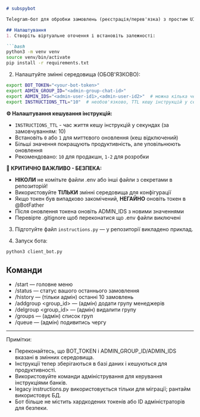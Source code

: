 ```markdown
# subspybot

Telegram-бот для обробки замовлень (реєстрація/перев'язка) з простим UI для користувачів та інструментами адміністрування.

## Налаштування
1. Створіть віртуальне оточення і встановіть залежності:

```bash
python3 -m venv venv
source venv/bin/activate
pip install -r requirements.txt
```

2. Налаштуйте змінні середовища (ОБОВ'ЯЗКОВО):

```bash
export BOT_TOKEN="<your-bot-token>"
export ADMIN_GROUP_ID="<admin-group-chat-id>"
export ADMIN_IDS="<admin-user-id1>,<admin-user-id2>"  # можна кілька через кому
export INSTRUCTIONS_TTL="10"  # необов'язково, TTL кешу інструкцій у секундах (за замовчуванням 10)
```

**⚙️ Налаштування кешування інструкцій:**
- `INSTRUCTIONS_TTL` - час життя кешу інструкцій у секундах (за замовчуванням: 10)
- Встановіть `0` або `1` для миттєвого оновлення (кеш відключений)
- Більші значення покращують продуктивність, але уповільнюють оновлення
- Рекомендовано: `10` для продакшн, `1-2` для розробки

**🚨 КРИТИЧНО ВАЖЛИВО - БЕЗПЕКА:**
- **НІКОЛИ** не комітьте файли .env або інші файли з секретами в репозиторій!
- Використовуйте **ТІЛЬКИ** змінні середовища для конфігурації
- Якщо токен був випадково закомічений, **НЕГАЙНО** оновіть токен в @BotFather
- Після оновлення токена оновіть ADMIN_IDS з новими значеннями
- Перевірте .gitignore щоб переконатися що .env файли виключені

3. Підготуйте файл `instructions.py` — у репозиторії викладено приклад.

4. Запуск бота:

```bash
python3 client_bot.py
```

## Команди
- /start — головне меню
- /status — статус вашого останнього замовлення
- /history — (тільки адмін) останні 10 замовлень
- /addgroup <group_id> <name> — (адмін) додати групу менеджерів
- /delgroup <group_id> — (адмін) видалити групу
- /groups — (адмін) список груп
- /queue — (адмін) подивитись чергу

---

Примітки:
- Переконайтесь, що BOT_TOKEN і ADMIN_GROUP_ID/ADMIN_IDS вказані в змінних середовища.
- Інструкції тепер зберігаються в базі даних і кешуються для продуктивності.
- Використовуйте команди адміністрування для керування інструкціями банків.
- legacy instructions.py використовується тільки для міграції; рантайм використовує БД.
- Бот більше не містить хардкодених токенів або ID адміністраторів для безпеки.
```